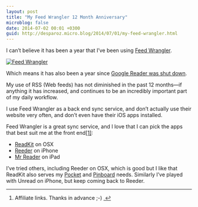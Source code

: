 ```yaml
---
layout: post
title: "My Feed Wrangler 12 Month Anniversary"
microblog: false
date: 2014-07-02 00:01 +0300
guid: http://desparoz.micro.blog/2014/07/01/my-feed-wrangler.html
---
```

<p>I can&#8217;t believe it has been a year that I&#8217;ve been using <a href="https://feedwrangler.net/welcome.html">Feed Wrangler</a>.</p>

<p><a href="https://feedwrangler.net/welcome.html"><img src="http://desparoz.me/uploads/2017/635c08fbca.jpg" alt="Feed Wrangler"></a></p>

<p>Which means it has also been a year since <a href="http://www.desparoz.com/2013/03/14/google-announces-closure-of-reader-service/">Google Reader was shut down</a>.</p>

<p>My use of RSS (Web feeds) has not diminished in the past 12 months—if anything it has increased, and continues to be an incredibly important part of my daily workflow.</p>

<p>I use Feed Wrangler as a back end sync service, and don&#8217;t actually use their website very often, and don&#8217;t even have their iOS apps installed.</p>

<p>Feed Wrangler is a great sync service, and I love that I can pick the apps that best suit me at the front end<a href="#fn:1" id="fnref:1" title="see footnote" class="footnote">[1]</a>:</p>

<ul>
<li><a href="https://itunes.apple.com/au/app/readkit/id588726889?mt=12&amp;uo=4&amp;at=11l4Ky">ReadKit</a> on OSX</li>
<li><a href="https://itunes.apple.com/au/app/reeder/id325502379?mt=8&amp;uo=4&amp;at=11l4Ky">Reeder</a> on iPhone</li>
<li><a href="https://itunes.apple.com/au/app/mr.-reader/id412874834?mt=8&amp;uo=4&amp;at=11l4Ky">Mr Reader</a> on iPad</li>
</ul>

<p>I&#8217;ve tried others, including Reeder on OSX, which is good but I like that ReadKit also serves my <a href="http://getpocket.com/">Pocket</a> and <a href="https://pinboard.in/">Pinboard</a> needs. Similarly I&#8217;ve played with Unread on iPhone, but keep coming back to Reeder.</p>

<div class="footnotes">
<hr />
<ol>

<li id="fn:1">
<p>Affiliate links. Thanks in advance ;-) <a href="#fnref:1" title="return to article" class="reversefootnote">&#160;&#8617;</a></p>
</li>

</ol>
</div>
